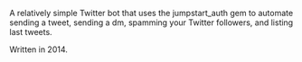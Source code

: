 A relatively simple Twitter bot that uses the jumpstart_auth gem to automate sending a tweet, sending a dm, spamming your Twitter followers, and listing last tweets.

Written in 2014.
